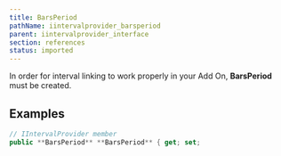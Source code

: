 ```yaml
---
title: BarsPeriod
pathName: iintervalprovider_barsperiod
parent: iintervalprovider_interface
section: references
status: imported
---
```


In order for interval linking to work properly in your Add On, **BarsPeriod** must be created.

## Examples

```csharp
// IIntervalProvider member
public **BarsPeriod** **BarsPeriod** { get; set; 
```
